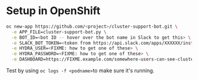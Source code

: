# Setup in OpenShift

```sh
oc new-app https://github.com/<project>/cluster-support-bot.git \
  -e APP_FILE=cluster-support-bot.py \
  -e BOT_ID=<bot ID -- hover over the bot name in Slack to get this> \
  -e SLACK_BOT_TOKEN=<token from https://api.slack.com/apps/XXXXXX/install-on-team?> \
  -e HYDRA_USER=<FIXME: how to get one of these> \
  -e HYDRA_PASSWORD=<FIXME: how to get one of these> \
  -e DASHBOARD=https://FIXME.example.com/somewhere-users-can-see-cluster-details?cluster-id=
```

Test by using `oc logs -f <podname>`to make sure it's running.
